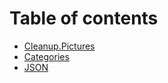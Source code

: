 # Table of contents

* [Cleanup.Pictures](README.md)
* [Categories](categories.md)
* [JSON](json.md)
